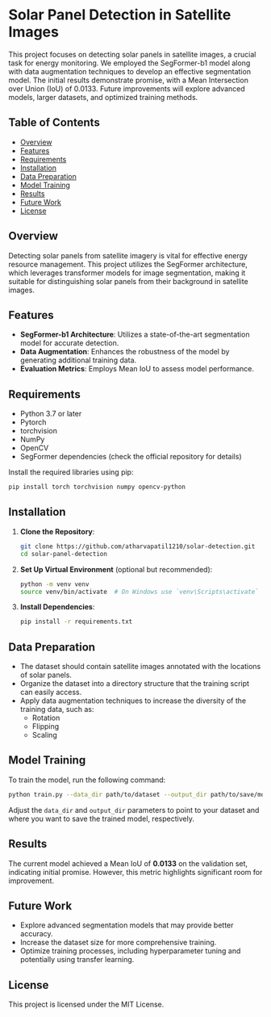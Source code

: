 
# Solar Panel Detection in Satellite Images

This project focuses on detecting solar panels in satellite images, a crucial task for energy monitoring. We employed the SegFormer-b1 model along with data augmentation techniques to develop an effective segmentation model. The initial results demonstrate promise, with a Mean Intersection over Union (IoU) of 0.0133. Future improvements will explore advanced models, larger datasets, and optimized training methods.

## Table of Contents

- [Overview](#overview)
- [Features](#features)
- [Requirements](#requirements)
- [Installation](#installation)
- [Data Preparation](#data-preparation)
- [Model Training](#model-training)
- [Results](#results)
- [Future Work](#future-work)
- [License](#license)

## Overview

Detecting solar panels from satellite imagery is vital for effective energy resource management. This project utilizes the SegFormer architecture, which leverages transformer models for image segmentation, making it suitable for distinguishing solar panels from their background in satellite images.

## Features

- **SegFormer-b1 Architecture**: Utilizes a state-of-the-art segmentation model for accurate detection.
- **Data Augmentation**: Enhances the robustness of the model by generating additional training data.
- **Evaluation Metrics**: Employs Mean IoU to assess model performance.

## Requirements

- Python 3.7 or later
- Pytorch
- torchvision
- NumPy
- OpenCV
- SegFormer dependencies (check the official repository for details)

Install the required libraries using pip:

```bash
pip install torch torchvision numpy opencv-python
```

## Installation

1. **Clone the Repository**:
    ```bash
    git clone https://github.com/atharvapatil1210/solar-detection.git
    cd solar-panel-detection
    ```

2. **Set Up Virtual Environment** (optional but recommended):
    ```bash
    python -m venv venv
    source venv/bin/activate  # On Windows use `venv\Scripts\activate`
    ```

3. **Install Dependencies**:
    ```bash
    pip install -r requirements.txt
    ```

## Data Preparation

- The dataset should contain satellite images annotated with the locations of solar panels. 
- Organize the dataset into a directory structure that the training script can easily access.
- Apply data augmentation techniques to increase the diversity of the training data, such as:
  - Rotation
  - Flipping
  - Scaling

## Model Training

To train the model, run the following command:

```bash
python train.py --data_dir path/to/dataset --output_dir path/to/save/model
```

Adjust the `data_dir` and `output_dir` parameters to point to your dataset and where you want to save the trained model, respectively.

## Results

The current model achieved a Mean IoU of **0.0133** on the validation set, indicating initial promise. However, this metric highlights significant room for improvement.

## Future Work

- Explore advanced segmentation models that may provide better accuracy.
- Increase the dataset size for more comprehensive training.
- Optimize training processes, including hyperparameter tuning and potentially using transfer learning.

## License

This project is licensed under the MIT License.
